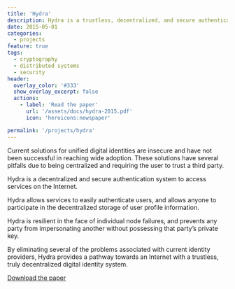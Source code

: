 ```yaml
---
title: 'Hydra'
description: Hydra is a trustless, decentralized, and secure authentication system to access services on the Internet.
date: 2015-05-01
categories:
  - projects
feature: true
tags:
  - cryptography
  - distributed systems
  - security
header:
  overlay_color: '#333'
  show_overlay_excerpt: false
  actions:
    - label: 'Read the paper'
      url: '/assets/docs/hydra-2015.pdf'
      icon: 'heroicons:newspaper'

permalink: '/projects/hydra'
---
```


Current solutions for unified digital identities are insecure and have not been successful in reaching wide adoption. These solutions have several pitfalls due to being centralized and requiring the user to trust a third party.

Hydra is a decentralized and secure authentication system to access services on the Internet.

Hydra allows services to easily authenticate users, and allows anyone to participate in the decentralized storage of user profile information.

Hydra is resilient in the face of individual node failures, and prevents any party from impersonating another without possessing that party’s private key.

By eliminating several of the problems associated with current identity providers, Hydra provides a pathway towards an Internet with a trustless, truly decentralized digital identity system.

[Download the paper](/assets/docs/hydra-2015.pdf)
